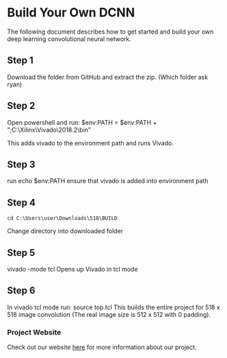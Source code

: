 # Build Your Own DCNN
The following document describes how to get started and build your own deep learning convolutional neural network.

## Step 1
Download the folder from GitHub and extract the zip.
(Which folder ask ryan)

## Step 2
Open powershell and run:
    $env:PATH = $env:PATH + ";C:\Xilinx\Vivado\2018.2\bin"

This adds vivado to the environment path and runs Vivado.

## Step 3
run echo $env:PATH
    ensure that vivado is added into environment path

## Step 4
    cd C:\Users\user\Downloads\518\BUILD
Change directory into downloaded folder

## Step 5
vivado -mode tcl
    Opens up Vivado in tcl mode

## Step 6
In vivado tcl mode run:
    source top.tcl
This builds the entire project for 518 x 518 image convolution (The real image size is 512 x 512 with 0 padding).

### Project Website
Check out our website [here][website] for more information about our project.

[website]: https://kierajcullen.github.io/-dcnn-.github.io/
